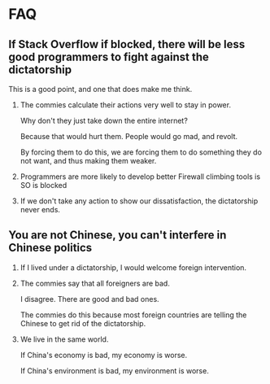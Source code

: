 # FAQ

## If Stack Overflow if blocked, there will be less good programmers to fight against the dictatorship

This is a good point, and one that does make me think.

1.  The commies calculate their actions very well to stay in power.

    Why don't they just take down the entire internet?

    Because that would hurt them. People would go mad, and revolt.

    By forcing them to do this, we are forcing them to do something they do not want, and thus making them weaker.

1.  Programmers are more likely to develop better Firewall climbing tools is SO is blocked

1.  If we don't take any action to show our dissatisfaction, the dictatorship never ends.

## You are not Chinese, you can't interfere in Chinese politics

1.  If I lived under a dictatorship, I would welcome foreign intervention.

1.  The commies say that all foreigners are bad.

    I disagree. There are good and bad ones.

    The commies do this because most foreign countries are telling the Chinese to get rid of the dictatorship.

1.  We live in the same world.

    If China's economy is bad, my economy is worse.

    If China's environment is bad, my environment is worse.
